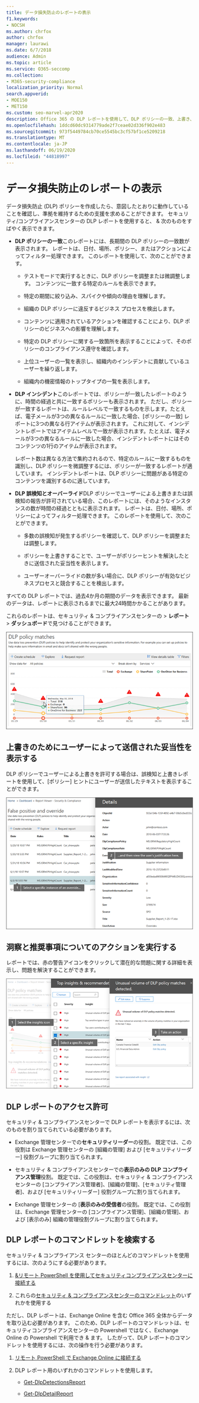 ```yaml
---
title: データ損失防止のレポートの表示
f1.keywords:
- NOCSH
ms.author: chrfox
author: chrfox
manager: laurawi
ms.date: 6/7/2018
audience: Admin
ms.topic: article
ms.service: O365-seccomp
ms.collection:
- M365-security-compliance
localization_priority: Normal
search.appverid:
- MOE150
- MET150
ms.custom: seo-marvel-apr2020
description: Office 365 の DLP レポートを使用して、DLP ポリシーの一致、上書き、または誤検知の数を表示し、時間の経過と共に傾向があるかどうかを確認します。
ms.openlocfilehash: 1ddcd60dc9314779ade2f7ceae02d336f902e483
ms.sourcegitcommit: 973f5449784cb70ce5545bc3cf57bf1ce5209218
ms.translationtype: MT
ms.contentlocale: ja-JP
ms.lasthandoff: 06/19/2020
ms.locfileid: "44818997"
---
```

# <a name="view-the-reports-for-data-loss-prevention"></a>データ損失防止のレポートの表示

データ損失防止 (DLP) ポリシーを作成したら、意図したとおりに動作していることを確認し、準拠を維持するための支援を求めることができます。 セキュリティ/コンプライアンスセンターの DLP レポートを使用すると、 &amp; 次のものをすばやく表示できます。
  
- **DLP ポリシーの一致**このレポートには、長期間の DLP ポリシーの一致数が表示されます。 レポートは、日付、場所、ポリシー、またはアクションによってフィルター処理できます。 このレポートを使用して、次のことができます。 
    
  - テストモードで実行するときに、DLP ポリシーを調整または微調整します。 コンテンツに一致する特定のルールを表示できます。
    
  - 特定の期間に絞り込み、スパイクや傾向の理由を理解します。
    
  - 組織の DLP ポリシーに違反するビジネス プロセスを検出します。
    
  - コンテンツに適用されているアクションを確認することにより、DLP ポリシーのビジネスへの影響を理解します。
    
  - 特定の DLP ポリシーに関する一致箇所を表示することによって、そのポリシーのコンプライアンス遵守を確認します。
    
  - 上位ユーザーの一覧を表示し、組織内のインシデントに貢献しているユーザーを繰り返します。
    
  - 組織内の機密情報のトップタイプの一覧を表示します。
    
- **DLP インシデント**このレポートでは、ポリシーが一致したレポートのように、時間の経過と共に一致するポリシーも表示されます。 ただし、ポリシーが一致するレポートは、ルールレベルで一致するものを示します。たとえば、電子メールが3つの異なるルールに一致した場合、[ポリシーの一致] レポートに3つの異なる行アイテムが表示されます。 これに対して、インシデントレポートではアイテムレベルで一致が表示されます。たとえば、電子メールが3つの異なるルールに一致した場合、インシデントレポートにはそのコンテンツの1行のアイテムが表示されます。 
    
  レポート数は異なる方法で集約されるので、特定のルールに一致するものを識別し、DLP ポリシーを微調整するには、ポリシーが一致するレポートが適しています。 インシデントレポートは、DLP ポリシーに問題がある特定のコンテンツを識別するのに適しています。
    
- **DLP 誤検知とオーバーライド**DLP ポリシーでユーザーによる上書きまたは誤検知の報告が許可されている場合、このレポートには、そのようなインスタンスの数が時間の経過とともに表示されます。 レポートは、日付、場所、ポリシーによってフィルター処理できます。 このレポートを使用して、次のことができます。 
    
  - 多数の誤検知が発生するポリシーを確認して、DLP ポリシーを調整または調整します。
    
  - ポリシーを上書きすることで、ユーザーがポリシーヒントを解決したときに送信された妥当性を表示します。
    
  - ユーザーオーバーライドの数が多い場合に、DLP ポリシーが有効なビジネスプロセスと競合することを検出します。
    
すべての DLP レポートでは、過去4か月の期間のデータを表示できます。 最新のデータは、レポートに表示されるまでに最大24時間かかることがあります。
  
これらのレポートは、セキュリティ &amp; コンプライアンスセンターの \> **レポート** \> **ダッシュボード**で見つけることができます。
  
![DLP ポリシーがレポートに一致する](../media/117d20c9-d379-403f-ad68-1f5cd6c4e5cf.png)
  
## <a name="view-the-justification-submitted-by-a-user-for-an-override"></a>上書きのためにユーザーによって送信された妥当性を表示する

DLP ポリシーでユーザーによる上書きを許可する場合は、誤検知と上書きレポートを使用して、[ポリシー] ヒントにユーザーが送信したテキストを表示することができます。
  
![DLP false 正とオーバーライドレポートの詳細にある妥当性フィールド](../media/e11e3126-026d-4e77-a16d-74a0686d1fa3.png)
  
## <a name="take-action-on-insights-and-recommendations"></a>洞察と推奨事項についてのアクションを実行する

レポートでは、赤の警告アイコンをクリックして潜在的な問題に関する詳細を表示し、問題を解決することができます。
  
![インサイトアイコンをクリックすると、詳細と実行されるアクションが表示されます。](../media/51782036-7299-4960-8175-75c2b1637159.png)
  
## <a name="permissions-for-dlp-reports"></a>DLP レポートのアクセス許可

セキュリティ & コンプライアンスセンターで DLP レポートを表示するには、次のものを割り当てられている必要があります。

- Exchange 管理センターでの**セキュリティリーダー**の役割。 既定では、この役割は Exchange 管理センターの [組織の管理] および [セキュリティリーダー] 役割グループに割り当てられます。

- セキュリティ & コンプライアンスセンターでの**表示のみの DLP コンプライアンス管理**役割。 既定では、この役割は、セキュリティ & コンプライアンスセンターの [コンプライアンス管理者]、[組織の管理]、[セキュリティ管理者]、および [セキュリティリーダー] 役割グループに割り当てられます。

- Exchange 管理センターの [**表示のみの受信者**の役割。 既定では、この役割は、Exchange 管理センターの [コンプライアンス管理]、[組織の管理]、および [表示のみ] 組織の管理役割グループに割り当てられます。

## <a name="find-the-cmdlets-for-the-dlp-reports"></a>DLP レポートのコマンドレットを検索する

セキュリティ &amp; コンプライアンス センターのほとんどのコマンドレットを使用するには、次のようにする必要があります。
  
1. [&amp;リモート PowerShell を使用してセキュリティコンプライアンスセンターに接続する](https://go.microsoft.com/fwlink/?LinkID=799771&amp;clcid=0x409)
    
2. これらの[セキュリティ &amp; コンプライアンスセンターのコマンドレット](https://go.microsoft.com/fwlink/?LinkID=799772&amp;clcid=0x409)のいずれかを使用する
    
ただし、DLP レポートは、Exchange Online を含む Office 365 全体からデータを取り込む必要があります。 このため、DLP レポートのコマンドレットは、セキュリティコンプライアンスセンターの Powershell ではなく、Exchange Online の Powershell で利用でき &amp; ます。 したがって、DLP レポートのコマンドレットを使用するには、次の操作を行う必要があります。
  
1. [リモート PowerShell で Exchange Online に接続する](https://go.microsoft.com/fwlink/?LinkID=799773&amp;clcid=0x409)
    
2. DLP レポート用のいずれかのコマンドレットを使用します。
    
      - [Get-DlpDetectionsReport](https://go.microsoft.com/fwlink/?LinkID=799774&amp;clcid=0x409)
    
      - [Get-DlpDetailReport](https://go.microsoft.com/fwlink/?LinkID=799775&amp;clcid=0x409)
    

